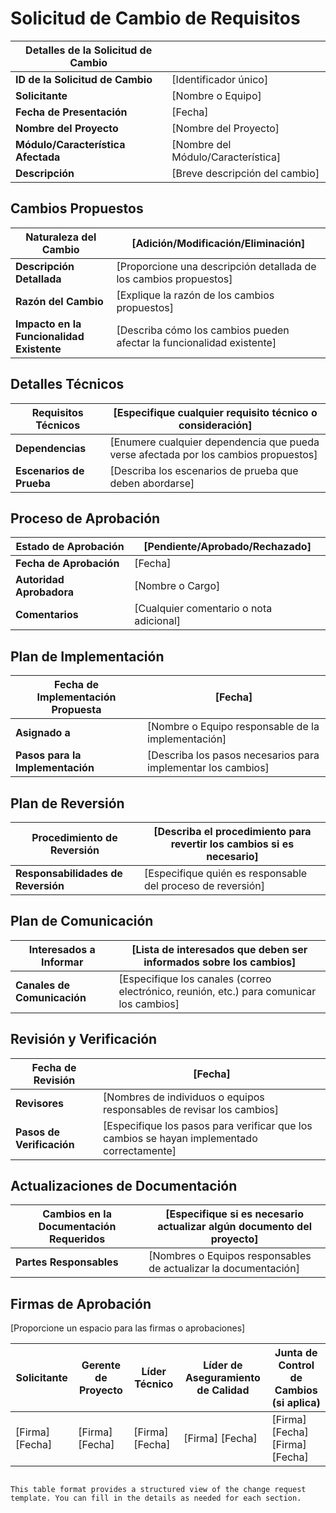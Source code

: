 # Solicitud de Cambio de Requisitos

| **Detalles de la Solicitud de Cambio** |                               |
| -------------------------------------- | ----------------------------- |
| **ID de la Solicitud de Cambio**       | [Identificador único]         |
| **Solicitante**                        | [Nombre o Equipo]             |
| **Fecha de Presentación**              | [Fecha]                       |
| **Nombre del Proyecto**                | [Nombre del Proyecto]         |
| **Módulo/Característica Afectada**     | [Nombre del Módulo/Característica] |
| **Descripción**                        | [Breve descripción del cambio] |

## Cambios Propuestos

| **Naturaleza del Cambio**              | [Adición/Modificación/Eliminación]    |
| -------------------------------------- | ------------------------------------- |
| **Descripción Detallada**              | [Proporcione una descripción detallada de los cambios propuestos] |
| **Razón del Cambio**                   | [Explique la razón de los cambios propuestos] |
| **Impacto en la Funcionalidad Existente** | [Describa cómo los cambios pueden afectar la funcionalidad existente] |

## Detalles Técnicos

| **Requisitos Técnicos**                | [Especifique cualquier requisito técnico o consideración] |
| -------------------------------------- | ---------------------------------------------------------- |
| **Dependencias**                       | [Enumere cualquier dependencia que pueda verse afectada por los cambios propuestos] |
| **Escenarios de Prueba**               | [Describa los escenarios de prueba que deben abordarse]     |

## Proceso de Aprobación

| **Estado de Aprobación**               | [Pendiente/Aprobado/Rechazado]    |
| -------------------------------------- | ---------------------------------- |
| **Fecha de Aprobación**                | [Fecha]                          |
| **Autoridad Aprobadora**               | [Nombre o Cargo]                 |
| **Comentarios**                        | [Cualquier comentario o nota adicional] |

## Plan de Implementación

| **Fecha de Implementación Propuesta**  | [Fecha]                          |
| -------------------------------------- | ---------------------------------- |
| **Asignado a**                         | [Nombre o Equipo responsable de la implementación] |
| **Pasos para la Implementación**       | [Describa los pasos necesarios para implementar los cambios] |

## Plan de Reversión

| **Procedimiento de Reversión**         | [Describa el procedimiento para revertir los cambios si es necesario] |
| -------------------------------------- | ------------------------------------------------------------------------ |
| **Responsabilidades de Reversión**    | [Especifique quién es responsable del proceso de reversión] |

## Plan de Comunicación

| **Interesados a Informar**             | [Lista de interesados que deben ser informados sobre los cambios] |
| -------------------------------------- | ------------------------------------------------------------------ |
| **Canales de Comunicación**           | [Especifique los canales (correo electrónico, reunión, etc.) para comunicar los cambios] |

## Revisión y Verificación

| **Fecha de Revisión**                  | [Fecha]                          |
| -------------------------------------- | ---------------------------------- |
| **Revisores**                          | [Nombres de individuos o equipos responsables de revisar los cambios] |
| **Pasos de Verificación**              | [Especifique los pasos para verificar que los cambios se hayan implementado correctamente] |

## Actualizaciones de Documentación

| **Cambios en la Documentación Requeridos** | [Especifique si es necesario actualizar algún documento del proyecto] |
| ------------------------------------------- | -------------------------------------------------------------------- |
| **Partes Responsables**                     | [Nombres o Equipos responsables de actualizar la documentación]     |

## Firmas de Aprobación

[Proporcione un espacio para las firmas o aprobaciones]

| **Solicitante**                      | **Gerente de Proyecto**          | **Líder Técnico**                | **Líder de Aseguramiento de Calidad** | **Junta de Control de Cambios (si aplica)** |
| ------------------------------------ | -------------------------------- | ---------------------------------- | -------------------------------------- | --------------------------------------------- |
| [Firma] [Fecha]                      | [Firma] [Fecha]                   | [Firma] [Fecha]                   | [Firma] [Fecha]                       | [Firma] [Fecha] [Firma] [Fecha]              |
```

This table format provides a structured view of the change request template. You can fill in the details as needed for each section.
